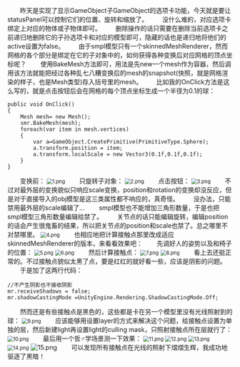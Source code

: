 &emsp;&emsp;昨天是实现了显示GameObject子GameObject的选项卡功能，今天就是要让statusPanel可以控制它们的位置、旋转和缩放了。
&emsp;&emsp;没什么难的，对应选项卡绑定上对应的物体或子物体即可。
&emsp;&emsp;删除操作的话只需要在删除当前选项卡之前递归地删除它的子孙选项卡和对应的模型即可，隐藏的话也是递归地将他们的active设置为false。
&emsp;&emsp;由于smpl模型只有一个skinnedMeshRenderer，然而网格的各个部分是绑定在它的子对象中的，如何获得各种变换后对应网格的顶点坐标呢？
&emsp;&emsp;使用BakeMesh方法即可，用法是先new一个mesh作为容器，然后调用该方法就能把经过各种乱七八糟变换后的mesh的snapshot(快照，就是网格渲染的样子，也是Mesh类型)存入括号里的mesh。
&emsp;&emsp;比如我的OnClick方法是这么写的，就是点击按钮后会在网格的每个顶点坐标生成一个半径为0.1的球：
```
public void OnClick()
{
    Mesh mesh= new Mesh();
    smr.BakeMesh(mesh);
    foreach(var item in mesh.vertices)
    {
        var a=GameObject.CreatePrimitive(PrimitiveType.Sphere);
        a.transform.position = item;
        a.transform.localScale = new Vector3(0.1f,0.1f,0.1f);
    }
}

```
&emsp;&emsp;变换前：
<img src="https://i.loli.net/2018/12/21/5c1c9f9759329.png" alt="1.png" title="1.png" style="zoom:80%"/>
&emsp;&emsp;只旋转子对象：
<img src="https://i.loli.net/2018/12/21/5c1c9f977130d.png" alt="2.png" title="2.png" style="zoom:80%"/>
&emsp;&emsp;点击按钮：
<img src="https://i.loli.net/2018/12/21/5c1c9f9772b6c.png" alt="3.png" title="3.png" style="zoom:80%"/>
&emsp;&emsp;不过对最外层的变换貌似只响应scale变换，position和rotation的变换却没反应，但是对于直接导入的obj模型是这三类属性都不响应的，真奇怪。
&emsp;&emsp;没办法，只能禁用最外层的scale编辑了...
&emsp;&emsp;smpl模型也不能增加三角形数量，于是也把smpl模型三角形数量编辑给禁了。
&emsp;&emsp;关节点的话只能编辑旋转，编辑position的话会产生很鬼畜的结果，所以把关节点的position和scale也禁了。总之哪里不对禁哪里。
<img src="https://i.loli.net/2018/12/21/5c1cc54dec03a.png" alt="4.png" title="4.png" style="zoom:80%"/>
&emsp;&emsp;也相应地把计算接触点那里改成适应skinnedMeshRenderer的版本，来看看效果吧：
&emsp;&emsp;先调好人的姿势以及和椅子的位置：
<img src="https://i.loli.net/2018/12/21/5c1cc85c6c2f8.png" alt="5.png" title="5.png" style="zoom:80%"/>
<img src="https://i.loli.net/2018/12/21/5c1cc85bd4b5d.png" alt="6.png" title="6.png" style="zoom:80%"/>
&emsp;&emsp;然后计算接触点：
<img src="https://i.loli.net/2018/12/21/5c1cc85ce5420.png" alt="7.png" title="7.png" style="zoom:80%"/>
<img src="https://i.loli.net/2018/12/21/5c1cc85ce5c28.png" alt="8.png" title="8.png" style="zoom:80%"/>
&emsp;&emsp;看上去还挺正常的。不过接触点貌似太黑了点，要是红红的就好看一些，应该是阴影的问题。
&emsp;&emsp;于是加了这两行代码：
```
//不产生阴影也不接收阴影
mr.receiveShadows = false;
mr.shadowCastingMode =UnityEngine.Rendering.ShadowCastingMode.Off;
```
&emsp;&emsp;然而还是有些接触点是黑色的，这些都是卡在另一个模型里没有光线照射到的球：
<img src="https://i.loli.net/2018/12/21/5c1ccc10e021a.png" alt="9.png" title="9.png" style="zoom:80%"/>
&emsp;&emsp;应该能够用设置layer的方式来解决这个问题，给接触点设置为单独的层，然后新建light再设置light的culling mask，只照射接触点所在层就行了：
<img src="https://i.loli.net/2018/12/21/5c1cd076c4cf8.png" alt="10.png" title="10.png" style="zoom:80%"/>
&emsp;&emsp;最后用一个哲♂学场景测一下效果：
<img src="https://i.loli.net/2018/12/21/5c1cd0dd555ae.png" alt="11.png" title="11.png" style="zoom:80%"/>
<img src="https://i.loli.net/2018/12/21/5c1cd0dd64c82.png" alt="12.png" title="12.png" style="zoom:80%"/>
<img src="https://i.loli.net/2018/12/21/5c1cd18a4bbf1.png" alt="13.png" title="13.png" style="zoom:80%"/>
<img src="https://i.loli.net/2018/12/21/5c1cd18a4ebeb.png" alt="14.png" title="14.png" style="zoom:80%"/>
<img src="https://i.loli.net/2018/12/21/5c1cd1bc76de8.png" alt="15.png" title="15.png" />
&emsp;&emsp;可以发现所有接触点在光线的照射下熠熠生辉，我成功地驱逐了黑暗！